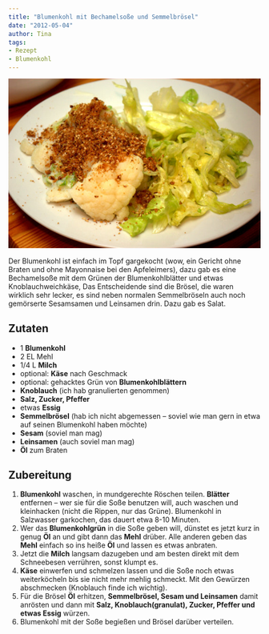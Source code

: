 ```yaml
---
title: "Blumenkohl mit Bechamelsoße und Semmelbrösel"
date: "2012-05-04" 
author: Tina
tags:
- Rezept
- Blumenkohl
---
```


!["Blumenkohl, Bechamel, Brösel"](images/imgp8905.jpg)

Der Blumenkohl ist einfach im Topf gargekocht (wow, ein Gericht ohne Braten und ohne Mayonnaise bei den Apfeleimers), dazu gab es eine Bechamelsoße mit dem Grünen der Blumenkohlblätter und etwas Knoblauchweichkäse, Das Entscheidende sind die Brösel, die waren wirklich sehr lecker, es sind neben normalen Semmelbröseln auch noch gemörserte Sesamsamen und Leinsamen drin. Dazu gab es Salat.

## Zutaten

- 1 **Blumenkohl**
- 2 EL Mehl
- 1/4 L **Milch**
- optional: **Käse** nach Geschmack
- optional: gehacktes Grün von **Blumenkohlblättern**
- **Knoblauch** (ich hab granulierten genommen)
- **Salz, Zucker, Pfeffer**
- etwas **Essig**
- **Semmelbrösel** (hab ich nicht abgemessen – soviel wie man gern in etwa auf seinen Blumenkohl haben möchte)
- **Sesam** (soviel man mag)
- **Leinsamen** (auch soviel man mag)
- **Öl** zum Braten

## Zubereitung

1. **Blumenkohl** waschen, in mundgerechte Röschen teilen. **Blätter** entfernen – wer sie für die Soße benutzen will, auch waschen und kleinhacken (nicht die Rippen, nur das Grüne). Blumenkohl in Salzwasser garkochen, das dauert etwa 8-10 Minuten.
2. Wer das **Blumenkohlgrün** in die Soße geben will, dünstet es jetzt kurz in genug **Öl** an und gibt dann das **Mehl** drüber. Alle anderen geben das **Mehl** einfach so ins heiße **Öl** und lassen es etwas anbraten.
3. Jetzt die **Milch** langsam dazugeben und am besten direkt mit dem Schneebesen verrühren, sonst klumpt es.
4. **Käse** einwerfen und schmelzen lassen und die Soße noch etwas weiterköcheln bis sie nicht mehr mehlig schmeckt. Mit den Gewürzen abschmecken (Knoblauch finde ich wichtig).
5. Für die Brösel **Öl** erhitzen, **Semmelbrösel, Sesam und Leinsamen** damit anrösten und dann mit **Salz, Knoblauch(granulat), Zucker, Pfeffer und etwas Essig** würzen.
6. Blumenkohl mit der Soße begießen und Brösel darüber verteilen.
